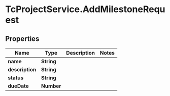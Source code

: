 # TcProjectService.AddMilestoneRequest

## Properties
Name | Type | Description | Notes
------------ | ------------- | ------------- | -------------
**name** | **String** |  | 
**description** | **String** |  | 
**status** | **String** |  | 
**dueDate** | **Number** |  | 


